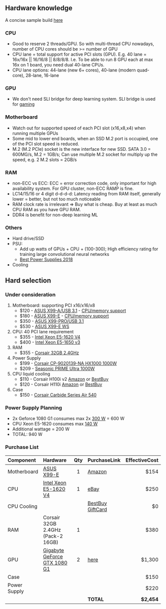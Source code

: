 ## Hardware knowledge

A concise sample build [here](http://deeplearning20.tumblr.com/post/128232440441/building-a-deep-learning-gpu-machine)

### CPU
* Good to reserve 2 threads/GPU. So with multi-thread CPU nowadays, number of CPU cores should be >= number of GPU
* CPU lane = total support for active PCI slots (GPU). E.g. 40 lane = 16x/16x || 16/16/8 || 8/8/8/8. I.e. To be able to run 8 GPU each at max 16x on 1 board, you need dual 40-lane CPUs.
* CPU lane options: 44-lane (new 6+ cores), 40-lane (modern quad-core), 28-lane, 16-lane

### GPU
* We don't need SLI bridge for deep learning system. SLI bridge is used for [gaming](https://www.reddit.com/r/MachineLearning/comments/3x8cn2/6_gpu_pc_build_is_sli_necessary/)

### Motherboard
* Watch out for supported speed of each PCI slot (x16,x8,x4) when running multiple GPUs
* Some mid to lower end boards, when an SSD M.2 port is occupied, one of the PCI slot speed is reduced.
* M.2 (M.2 PCIe) socket is the new interface for new SSD. SATA 3.0 = 600MG/s, M.2 = 1GB/s; Can use multiple M.2 socket for multiply up the speed, e.g. 2 M.2 slots = 2GB/s

### RAM
* non-ECC vs ECC: ECC = error correction code, only important for high availability system. For GPU cluster, non-ECC RAMP is fine.
* LC14/15/16 or 4 digit d-d-d-d: Latency reading from RAM itself, generally lower = better, but not too much noticeable
* RAM clock rate is irrelevant => Buy what is cheap. Buy at least as much CPU RAM as you have GPU RAM.
* DDR4 is benefit for non-deep learning ML

### Others
* Hard drive/SSD
* PSU: 
    * Add up watts of GPUs + CPU + (100-300); High efficiency rating for training large convolutional neural networks
    * [Best Power Supplies 2018](http://www.tomshardware.com/reviews/best-psus,4229.html)
* Cooling

## Hard selection
### Under consideration
1. Motherboard: supporting PCI x16/x16/x8
    * $120 - [ASUS X99-A/USB 3.1](https://www.asus.com/us/Motherboards/X99AUSB_31/specifications/) - [CPU/memory support](https://www.asus.com/us/Motherboards/X99AUSB_31/HelpDesk_CPU/)
    * $180 - [ASUS X99-E](https://www.asus.com/us/Motherboards/X99-E/specifications/) - [CPU/memory support](https://www.asus.com/us/Motherboards/X99-E/HelpDesk_CPU/)
    * $350 - [ASUS X99-PRO/USB 3.1](https://www.asus.com/us/Motherboards/X99PROUSB_31/specifications/)
    * $530 - [ASUS X99-E WS](https://www.asus.com/Motherboards/X99E_WS/specifications/)
2. CPU: 40 PCI lane requirement
    * $355 - [Intel Xeon E5-1620 V4](https://ark.intel.com/products/92991/Intel-Xeon-Processor-E5-1620-v4-10M-Cache-3_50-GHz)
    * $400 - [Intel Xeon E5-1650 v3](https://ark.intel.com/products/82765/Intel-Xeon-Processor-E5-1650-v3-15M-Cache-3_50-GHz)
3. RAM
    * $355 - [Corsair 32GB 2.4GHz](https://www.amazon.com/dp/B016BWEQYG)
4. Power Supply
    * $199 - [Corsair CP-9020139-NA HX1000 1000W](https://www.amazon.com/dp/B01N5NWKHH)
    * $209 - [Seasonic PRIME Ultra 1000W](https://www.amazon.com/dp/B075M3B1R7)
5. CPU liquid cooling
    * $110 - Corsair H100i v2 [Amazon](https://www.amazon.com/dp/B019EXSSBG) or [BestBuy](https://www.bestbuy.com/site/corsair-hydro-series-240mm-liquid-cpu-cooler-black-gray/7313029.p?skuId=7313029)
    * $120 - Corsair H110i [Amazon](https://www.amazon.com/dp/B019955W7C) or [BestBuy](https://www.bestbuy.com/site/corsair-hydro-series-h110i-dual-140mm-liquid-cooling-system/5507140.p?skuId=5507140)
6. Case
    * $150 - [Corsair Carbide Series Air 540](https://www.amazon.com/dp/B00H8JLM94)
### Power Supply Planning
* 2x Geforce 1080 G1 consumes max 2x [300 W](https://us.hardware.info/reviews/6883/14/gigabyte-geforce-gtx-1080-g1-gaming-review-power-consumption) = 600 W
* CPU Xeon E5-1620 consumes max [140 W](https://ark.intel.com/products/92991/Intel-Xeon-Processor-E5-1620-v4-10M-Cache-3_50-GHz)
* Additional wattage = 200 W
* TOTAL: 940 W   

### Purchase List
|Component|Hardware|Qty|PurchaseLink|EffectiveCost|
|:----------|:---------|:---:|:-------------|--------------:|
| Motherboard |[ASUS X99-E](https://www.asus.com/us/Motherboards/X99-E/specifications/)|1|[Amazon](https://www.amazon.com/gp/css/summary/edit.html/ref=dp_iou_view_this_order?ie=UTF8&orderID=113-3111965-0066622)|$154|
| CPU | [Intel Xeon E5-1620 V4](https://ark.intel.com/products/92991/Intel-Xeon-Processor-E5-1620-v4-10M-Cache-3_50-GHz) | 1 | [eBay](https://www.ebay.com/itm/173177773498)|$250|
| CPU Cooling| | |[BestBuy GiftCard]()|$0|
| RAM | Corsair 32GB 2.4GHz (Pack-2 16GB)|1| |$380|
| GPU | [Gigabyte GeForce GTX 1080 G1](http://www.gigabyte.us/Graphics-Card/GV-N1080G1-GAMING-8GD#sp)| 2 | [here](https://www.massdrop.com/buy/gigabyte-geforce-gtx-1080-g1-z370-aorus-ultra)|$1,300|
| Case | | | |$150|
| Power Supply | | | |$220|
| | | |**TOTAL**|**$2,454**| 

